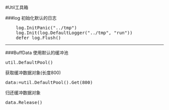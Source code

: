 #Util工具箱

###log
初始化默认的日志
<pre>
	log.InitPanic("../tmp")
	log.Init(log.DefaultLogger("../tmp", "run"))
	defer log.Flush()
</pre>

----

###BuffData
使用默认的缓冲池
<pre>
util.DefaultPool()
</pre>
获取缓冲数据对象(长度800)
<pre>
data:=util.DefaultPool().Get(800)
</pre>
归还缓冲数据对象
<pre>
data.Release()
</pre>